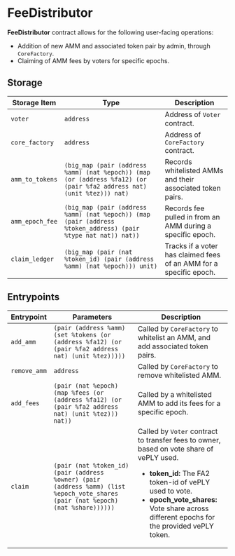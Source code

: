 # FeeDistributor

**FeeDistributor** contract allows for the following user-facing operations:

- Addition of new AMM and associated token pair by admin, through `CoreFactory`.
- Claiming of AMM fees by voters for specific epochs.

## Storage

| Storage Item    | Type                                                                                                                  | Description                                                        |
| --------------- | --------------------------------------------------------------------------------------------------------------------- | ------------------------------------------------------------------ |
| `voter`         | `address`                                                                                                             | Address of `Voter` contract.                                       |
| `core_factory`  | `address`                                                                                                             | Address of `CoreFactory` contract.                                 |
| `amm_to_tokens` | `(big_map (pair (address %amm) (nat %epoch)) (map (or (address %fa12) (or (pair %fa2 address nat) (unit %tez))) nat)` | Records whitelisted AMMs and their associated token pairs.         |
| `amm_epoch_fee` | `(big_map (pair (address %amm) (nat %epoch)) (map (pair (address %token_address) (pair %type nat nat)) nat))`         | Records fee pulled in from an AMM during a specific epoch.         |
| `claim_ledger`  | `(big_map (pair (nat %token_id) (pair (address %amm) (nat %epoch))) unit)`                                            | Tracks if a voter has claimed fees of an AMM for a specific epoch. |

## Entrypoints

| Entrypoint   | Parameters                                                                                                                        | Description                                                                                                                                                                                                                                                            |
| ------------ | --------------------------------------------------------------------------------------------------------------------------------- | ---------------------------------------------------------------------------------------------------------------------------------------------------------------------------------------------------------------------------------------------------------------------- |
| `add_amm`    | `(pair (address %amm) (set %tokens (or (address %fa12) (or (pair %fa2 address nat) (unit %tez)))))`                               | Called by `CoreFactory` to whitelist an AMM, and add associated token pairs.                                                                                                                                                                                           |
| `remove_amm` | `address`                                                                                                                         | Called by `CoreFactory` to remove whitelisted AMM.                                                                                                                                                                                                                     |
| `add_fees`   | `(pair (nat %epoch) (map %fees (or (address %fa12) (or (pair %fa2 address nat) (unit %tez))) nat))`                               | Called by a whitelisted AMM to add its fees for a specific epoch.                                                                                                                                                                                                      |
| `claim`      | `(pair (nat %token_id) (pair (address %owner) (pair (address %amm) (list %epoch_vote_shares (pair (nat %epoch) (nat %share))))))` | Called by `Voter` contract to transfer fees to owner, based on vote share of vePLY used. <ul><li><b>token_id:</b> The FA2 token-id of vePLY used to vote.</li><li><b>epoch_vote_shares:</b> Vote share across different epochs for the provided vePLY token.</li></ul> |
